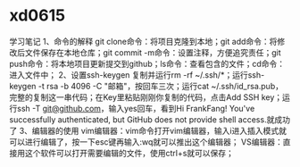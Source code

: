 # xd0615
学习笔记
1、命令的解释
git clone命令：将项目克隆到本地；git add命令：将修改后文件保存在本地仓库；git commit -m命令：设置注释，方便追究责任；git push命令：将本地项目更新提交到github；ls命令：查看包含的文件；cd命令：进入文件中；
2、设置ssh-keygen
复制并运行rm -rf ~/.ssh/*；运行ssh-keygen -t rsa -b 4096 -C "邮箱"，按回车三次；运行cat ~/.ssh/id_rsa.pub，完整的复制这一串代码；在Key里粘贴刚刚你复制的代码，点击Add SSH key；运行ssh -T git@github.com，输入yes回车，看到Hi FrankFang! You've successfully authenticated, but GitHub does not provide shell access.就成功了
3、编辑器的使用
vim编辑器：vim命令打开vim编辑器，输入i进入插入模式就可以进行编辑了，按一下esc键再输入:wq就可以推出这个编辑器；
VS编辑器：直接用这个软件可以打开需要编辑的文件，使用ctrl+s就可以保存；